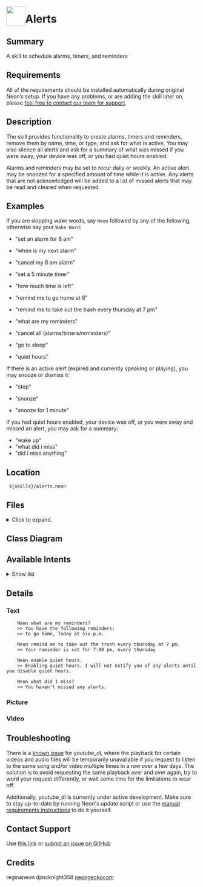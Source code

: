 
# <img src='https://0000.us/klatchat/app/files/neon_images/icons/neon_skill.png' card_color="#FF8600" width="50" style="vertical-align:bottom">Alerts  
  
## Summary  
  
A skill to schedule alarms, timers, and reminders
  
## Requirements  
All of the requirements should be installed automatically during original Neon’s setup. If you have any problems, or are
adding the skill later on, please [feel free to contact our team for support](#contact-support).

  
## Description  
  
The skill provides functionality to create alarms, timers and reminders, remove them by name, time, or type, and ask for
what is active. You may also silence all alerts and ask for a summary of what was missed if you were away, your device
was off, or you had quiet hours enabled.

Alarms and reminders may be set to recur daily or weekly. An active alert may be snoozed for a specified amount of time
while it is active. Any alerts that are not acknowledged will be added to a list of missed alerts that may be read and
cleared when requested.
    
  
## Examples  
  
If you are skipping wake words, say `Neon` followed by any of the following, otherwise say your `Wake Word`:

- "set an alarm for 8 am"
- "when is my next alarm"
- "cancel my 8 am alarm"

- "set a 5 minute timer"
- "how much time is left"

- "remind me to go home at 6"
- "remind me to take out the trash every thursday at 7 pm"
- "what are my reminders"

- "cancel all (alarms/timers/reminders)"

- "go to sleep"
- "quiet hours"

If there is an active alert (expired and currently speaking or playing), you may snooze or dismiss it:

- "stop"

- "snooze"
- "snooze for 1 minute"
  
If you had quiet hours enabled, your device was off, or you were away and missed an alert, you may ask for a summary:

- "wake up"
- "what did i miss"
- "did i miss anything"


## Location  
  

     ${skills}/alerts.neon

## Files
<details>
<summary>Click to expand.</summary>
<br>

        alerts.neon/__pycache__
        alerts.neon/__pycache__/__init__.cpython-36.pyc
        alerts.neon/AlertSkill.yml
        alerts.neon/vocab
        alerts.neon/vocab/en-us
        alerts.neon/vocab/en-us/alarm.voc
        alerts.neon/vocab/en-us/cancel.voc
        alerts.neon/vocab/en-us/next.voc
        alerts.neon/vocab/en-us/endQuietHours.voc
        alerts.neon/vocab/en-us/timer.voc
        alerts.neon/vocab/en-us/list.voc
        alerts.neon/vocab/en-us/reminder.voc
        alerts.neon/vocab/en-us/snooze.voc
        alerts.neon/vocab/en-us/set.voc
        alerts.neon/vocab/en-us/all.voc
        alerts.neon/vocab/en-us/Neon.voc
        alerts.neon/vocab/en-us/startQuietHours.voc
        alerts.neon/vocab/en-us/howMuchTime.voc
        alerts.neon/README.md
        alerts.neon/regex
        alerts.neon/regex/en-us
        alerts.neon/regex/en-us/Time.rx
        alerts.neon/__init__.py
        alerts.neon/dialog
        alerts.neon/dialog/en-us
        alerts.neon/dialog/en-us/ConfirmSet.dialog
        alerts.neon/dialog/en-us/CancelAlert.dialog
        alerts.neon/dialog/en-us/ListAlerts.dialog
        alerts.neon/dialog/en-us/NextEvent.dialog
        alerts.neon/dialog/en-us/ConfirmTimer.dialog
        alerts.neon/dialog/en-us/CreateAtTime.dialog
        alerts.neon/dialog/en-us/UpcomingType.dialog
        alerts.neon/dialog/en-us/MissedAlert.dialog
        alerts.neon/dialog/en-us/AlertExpired.dialog
        alerts.neon/dialog/en-us/SnoozeAlert.dialog
        alerts.neon/dialog/en-us/ConfirmRecurring.dialog
        alerts.neon/dialog/en-us/NextAlert.dialog
        alerts.neon/dialog/en-us/CancelAll.dialog
        alerts.neon/dialog/en-us/WhatTime.dialog
        alerts.neon/dialog/en-us/TimerStatus.dialog
        alerts.neon/dialog/en-us/HowLong.dialog

</details>


## Class Diagram

  

## Available Intents
<details>
<summary>Show list</summary>
<br>


### alarm.voc

    alarm
    alarms
    wake me up

  

### all.voc

    all
    every

### cancel.voc

    cancel
    clear

### endQuietHours.voc

    wake up
    miss anything
    missed anything
    what did i miss

### howMuchTime.voc

    how much time is left
    timer status
    how long

### list.voc

    list my
    list all my
    list all of my
    tell me my
    tell me all my
    tell me all of my
    what are my

### Neon.voc

    neon
    leon
    nyan

### next.voc

    next
    
### reminder.voc

    reminder
    reminders
    remind me
    
### set.voc

    set
    create
    add
    make
    start
    
### snooze.voc

    snooze
    wait
    hold

### startQuietHours.voc

    go to sleep
    quiet hours
    
### timer.voc

    timer
    timers
    
</details>


## Details

### Text

	    Neon what are my reminders?
        >> You have the following reminders:
        >> to go home, Today at six p.m.
        
        Neon remind me to take out the trash every thursday at 7 pm.                                                                                             
        >> Your reminder is set for 7:00 pm, every thursday
                
        Neon enable quiet hours.                                                                                    
        >> Enabling quiet hours. I will not notify you of any alerts until you disable quiet hours.
        
        Neon what did I miss?
        >> You haven't missed any alerts.


### Picture

### Video

## Troubleshooting
There is a [known issue](https://github.com/ytdl-org/youtube-dl/issues/154) for youtube_dl, where the playback for certain videos and audio files will be temporarily unavailable if you request to listen to the same song and/or video multiple times in a row over a few days. The solution is to avoid requesting the same playback over and over again, try to word your request differently, or wait some time for the limitations to wear off.

Additionally, youtube_dl is currently under active development. Make sure to stay up-to-date by running Neon's update script or use the [manual requirements instructions](#requirements) to do it yourself.

## Contact Support
Use [this link](https://neongecko.com/ContactUs) or
[submit an issue on GitHub](https://help.github.com/en/articles/creating-an-issue)

## Credits
reginaneon djmcknight358 [neongeckocom](https://neongecko.com/)
